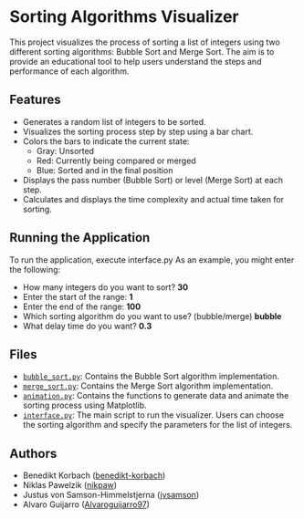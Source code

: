 # Sorting Algorithms Visualizer

This project visualizes the process of sorting a list of integers using two different sorting algorithms: Bubble Sort and Merge Sort. The aim is to provide an educational tool to help users understand the steps and performance of each algorithm.

## Features
- Generates a random list of integers to be sorted.
- Visualizes the sorting process step by step using a bar chart.
- Colors the bars to indicate the current state:
  - Gray: Unsorted
  - Red: Currently being compared or merged
  - Blue: Sorted and in the final position
- Displays the pass number (Bubble Sort) or level (Merge Sort) at each step.
- Calculates and displays the time complexity and actual time taken for sorting.


## Running the Application
To run the application, execute interface.py
As an example, you might enter the following:

- How many integers do you want to sort? **30**
- Enter the start of the range: **1**
- Enter the end of the range: **100**
- Which sorting algorithm do you want to use? (bubble/merge) **bubble**
- What delay time do you want? **0.3**

## Files
- [`bubble_sort.py`](https://github.com/jvsamson/Sorting-Algorithms-Visualizer/blob/main/bubble_sort.py): Contains the Bubble Sort algorithm implementation.
- [`merge_sort.py`](https://github.com/jvsamson/Sorting-Algorithms-Visualizer/blob/main/merge_sort.py): Contains the Merge Sort algorithm implementation.
- [`animation.py`](https://github.com/jvsamson/Sorting-Algorithms-Visualizer/blob/main/animation.py): Contains the functions to generate data and animate the sorting process using Matplotlib.
- [`interface.py`](https://github.com/jvsamson/Sorting-Algorithms-Visualizer/blob/main/interface.py): The main script to run the visualizer. Users can choose the sorting algorithm and specify the parameters for the list of integers.

## Authors
- Benedikt Korbach ([benedikt-korbach](https://github.com/benedikt-korbach))
- Niklas Pawelzik ([nikpaw](https://github.com/nikpaw))
- Justus von Samson-Himmelstjerna ([jvsamson](https://github.com/jvsamson))
- Alvaro Guijarro ([Alvaroguijarro97](https://github.com/Alvaroguijarro97))
